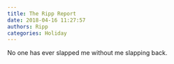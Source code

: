 ```yaml
---
title: The Ripp Report
date: 2018-04-16 11:27:57
authors: Ripp
categories: Holiday
---
```


 No one has ever slapped me without me slapping back.